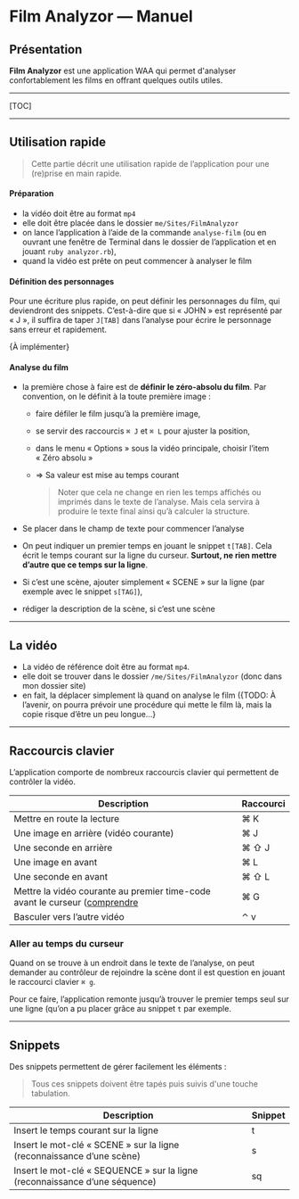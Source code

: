 # Film Analyzor — Manuel

## Présentation

**Film Analyzor** est une application WAA qui permet d'analyser confortablement les films en offrant quelques outils utiles.



---

[TOC]

---



## Utilisation rapide

> Cette partie décrit une utilisation rapide de l’application pour une (re)prise en main rapide.

#### Préparation

* la vidéo doit être au format `mp4`
* elle doit être placée dans le dossier `me/Sites/FilmAnalyzor`
* on lance l’application à l’aide de la commande `analyse-film` (ou en ouvrant une fenêtre de Terminal dans le dossier de l’application et en jouant `ruby analyzor.rb`),
* quand la vidéo est prête on peut commencer à analyser le film

#### Définition des personnages

Pour une écriture plus rapide, on peut définir les personnages du film, qui deviendront des snippets. C’est-à-dire que si « JOHN » est représenté par « J », il suffira de taper `J[TAB]` dans l’analyse pour écrire le personnage sans erreur et rapidement.

{À implémenter}

#### Analyse du film

* la première chose à faire est de **définir le zéro-absolu du film**. Par convention, on le définit à la toute première image :

  * faire défiler le film jusqu’à la première image,

  * se servir des raccourcis `⌘ J` et `⌘ L` pour ajuster la position,

  * dans le menu « Options » sous la vidéo principale, choisir l’item « Zéro absolu »

  * => Sa valeur est mise au temps courant

    > Noter que cela ne change en rien les temps affichés ou imprimés dans le texte de l’analyse. Mais cela servira à produire le texte final ainsi qu’à calculer la structure.

* Se placer dans le champ de texte pour commencer l’analyse

* On peut indiquer un premier temps en jouant le snippet `t[TAB]`. Cela écrit le temps courant sur la ligne du curseur. **Surtout, ne rien mettre d’autre que ce temps sur la ligne**.

* Si c’est une scène, ajouter simplement « SCENE » sur la ligne (par exemple avec le snippet `s[TAG]`), 

* rédiger la description de la scène, si c’est une scène

---

## La vidéo

* La vidéo de référence doit être au format `mp4`.
* elle doit se trouver dans le dossier `/me/Sites/FilmAnalyzor` (donc dans mon dossier site)
* en fait, la déplacer simplement là quand on analyse le film ({TODO: À l’avenir, on pourra prévoir une procédure qui mette le film là, mais la copie risque d’être un peu longue…}



---

## Raccourcis clavier

L’application comporte de nombreux raccourcis clavier qui permettent de contrôler la vidéo.

| Description                                                  | Raccourci |
| ------------------------------------------------------------ | --------- |
| Mettre en route la lecture                                   | ⌘ K       |
| Une image en arrière (vidéo courante)                        | ⌘ J       |
| Une seconde en arrière                                       | ⌘ ⇧ J     |
| Une image en avant                                           | ⌘ L       |
| Une seconde en avant                                         | ⌘ ⇧ L     |
| Mettre la vidéo courante au premier time-code avant le curseur ([comprendre](#goto-time-avant-cursor) | ⌘ G       |
| Basculer vers l’autre vidéo                                  | ⌃ v       |



<a name="goto-time-avant-cursor"></a>

### Aller au temps du curseur

Quand on se trouve à un endroit dans le texte de l’analyse, on peut demander au contrôleur de rejoindre la scène dont il est question en jouant le raccourci clavier `⌘ g`. 

Pour ce faire, l’application remonte jusqu’à trouver le premier temps seul sur une ligne (qu’on a pu placer grâce au snippet `t` par exemple.



---

## Snippets

Des snippets permettent de gérer facilement les éléments :

> Tous ces snippets doivent être tapés puis suivis d'une touche tabulation.

| Description | Snippet |
| --- | --- |
| Insert le temps courant sur la ligne | t |
| Insert le mot-clé « SCENE » sur la ligne (reconnaissance d’une scène) | s |
| Insert le mot-clé « SEQUENCE » sur la ligne (reconnaissance d’une séquence) | sq |
